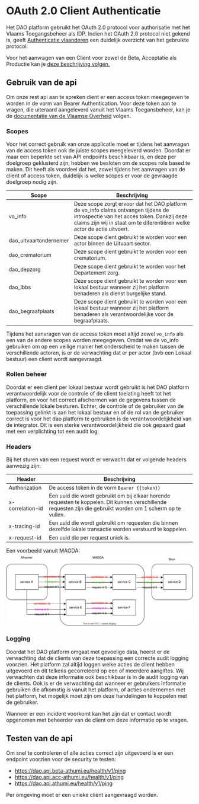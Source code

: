 # OAuth 2.0 Client Authenticatie
Het DAO platform gebruikt het OAuth 2.0 protocol voor authorisatie met het Vlaams Toegangsbeheer als IDP.
Indien het OAuth 2.0 protocol niet gekend is, geeft 
[Authenticatie vlaanderen](https://authenticatie.vlaanderen.be/docs/beveiligen-van-toepassingen/integratie-methoden/oauth/) 
een duidelijk overzicht van het gebruikte protocol.

Voor het aanvragen van een Client voor zowel de Beta, Acceptatie als Productie kan je [deze beschrijving volgen.](client-aanvragen.md)

## Gebruik van de api
Om onze rest api aan te spreken dient er een access token meegegeven te worden in de vorm van Bearer Authentication.
Voor deze token aan te vragen, die uiteraard aangeleverd vanuit het Vlaams Toegansbeheer, kan je de [documentatie van de Vlaamse Overheid](https://authenticatie.vlaanderen.be/docs/beveiligen-van-api/oauth-rest/) volgen.

### Scopes
Voor het correct gebruik van onze applicatie moet er tijdens het aanvragen van de access token ook de juiste scopes meegeleverd worden.
Doordat er maar een beperkte set van API endpoints beschikbaar is, en deze per doelgroep geklusterd zijn, hebben we besloten om de scopes role based te maken.
Dit heeft als voordeel dat het, zowel tijdens het aanvragen van de client of access token, duidelijk is welke scopes er voor de gevraagde doelgroep nodig zijn.  

| Scope                  | Beschrijving                                                                                                                                                                                                   |
|------------------------|----------------------------------------------------------------------------------------------------------------------------------------------------------------------------------------------------------------| 
| vo_info                | Deze scope zorgt ervoor dat het DAO platform de vo_info claims ontvangen tijdens de introspectie van het acces token. Dankzij deze claims zijn wij in staat om te diferentiëren welke actor de actie uitvoert. |
| dao_uitvaartondernemer | Deze scope dient gebruikt te worden voor een actor binnen de Uitvaart sector.                                                                                                                                  |
| dao_crematorium        | Deze scope dient gebruikt te worden voor een crematorium.                                                                                                                                                      |
| dao_depzorg            | Deze scope dient gebruikt te worden voor het Departement zorg.                                                                                                                                                 |
| dao_lbbs               | Deze scope dient gebruikt te worden voor een lokaal bestuur wanneer zij het platform benaderen als dienst burgelijke stand.                                                                                    |
| dao_begraafplaats      | Deze scope dient gebruikt te worden voor een lokaal bestuur wanneer zij het platform benaderen als verantwoordelijke voor de begraafplaats.                                                                    |

Tijdens het aanvragen van de access token moet altijd zowel `vo_info` als een van de andere scopes worden meegegeven. 
Omdat we de vo_info gebruiken om op een veilige manier het onderscheid te maken tussen de verschillende actoren, is er de verwachting dat er per actor (bvb een Lokaal bestuur) een client wordt aangevraagd.

### Rollen beheer
Doordat er een client per lokaal bestuur wordt gebruikt is het DAO platform verantwoordelijk voor de controle of de client toelating heeft tot het platform, en voor het correct afschermen van de gegevens tussen de verschillende lokale besturen. 
Echter, de controle of de gebruiker van de toepassing gelinkt is aan het lokaal bestuur en of de rol van de gebruiker correct is voor het dao platform te gebruiken is de verantwoordelijkheid van de integrator.
Dit is een sterke verantwoordelijkheid die ook gepaard gaat met een verplichting tot een audit log.

### Headers
Bij het sturen van een request wordt er verwacht dat er volgende headers aanwezig zijn:

| Header           | Beschrijving                                                                                                                                                   |
|------------------|----------------------------------------------------------------------------------------------------------------------------------------------------------------|
| Authorization    | De access token in de vorm `Bearer {{token}}`                                                                                                                  |
| x-correlation-id | Een uuid die wordt gebruikt om bij elkaar horende requesten te koppelen. Dit kunnen verschillende requesten zijn die gebruikt worden om 1 scherm op te vullen. |
| x-tracing-id     | Een uuid die wordt gebruikt om requesten die binnen dezelfde lokale transactie worden verstuurd te koppelen.                                                   |
| x-request-id     | Een uuid die per request uniek is.                                                                                                                             | 

Een voorbeeld vanuit MAGDA:
![Request ids](../diagrams/request-ids.svg)


### Logging
Doordat het DAO platform omgaat met gevoelige data, heerst er de verwachting dat de clients van deze toepassing een correcte audit logging voorzien.
Het platform zal altijd loggen welke acties de client hebben uitgevoerd en dit telkens gecorreleerd op een of meerdere aangiftes. 
Wij verwachten dat deze informatie ook beschikbaar is in de audit logging van de clients. 
Ook is er de verwachting dat wanneer er gebruikers informatie gebruiken die afkomstig is vanuit het platform, of acties ondernemen met het platform, het mogelijk moet zijn
om deze handelingen te koppelen met de gebruiker. 

Wanneer er een incident voorkomt kan het zijn dat er contact wordt opgenomen met beheerder van de client om deze informatie op te vragen.


## Testen van de api
Om snel te controleren of alle acties correct zijn uitgevoerd is er een endpoint voorzien voor de security te testen:
- https://dao.api.beta-athumi.eu/health/v1/ping
- https://dao.api.acc-athumi.eu/health/v1/ping
- https://dao.api.athumi.eu/health/v1/ping

Per omgeving moet er een unieke client aangevraagd worden. 
